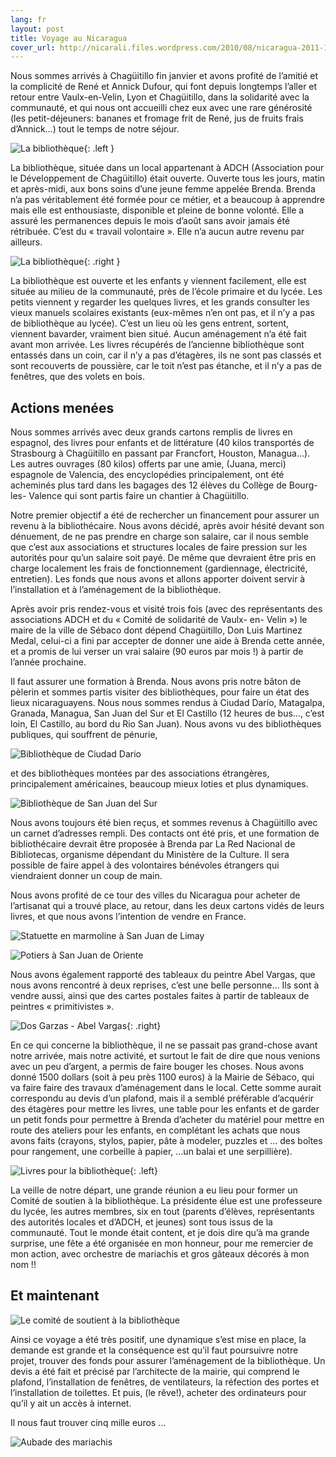 ```yaml
---
lang: fr
layout: post
title: Voyage au Nicaragua
cover_url: http://nicarali.files.wordpress.com/2010/08/nicaragua-2011-133.jpg?w=300&h=225
---
```


Nous sommes arrivés à Chagüitillo fin janvier et avons profité de l’amitié et  la complicité de René et Annick Dufour, qui font depuis longtemps l’aller et retour entre Vaulx-en-Velin, Lyon et Chagüitillo, dans la solidarité avec la communauté,  et qui nous ont accueilli chez eux avec une rare générosité  (les petit-déjeuners: bananes et  fromage frit de René,  jus de fruits frais d’Annick…) tout le temps de notre séjour.

![La bibliothèque](http://nicarali.files.wordpress.com/2010/08/nicaragua-2011-133.jpg?w=300&h=225){: .left }

La bibliothèque, située dans un local appartenant à ADCH (Association pour le Développement de Chagüitillo)  était ouverte. Ouverte tous les jours, matin et après-midi, aux bons soins d’une jeune femme appelée Brenda. Brenda n’a pas véritablement été formée pour ce métier, et a beaucoup à apprendre mais elle est enthousiaste, disponible et pleine de bonne volonté. Elle a assuré les permanences depuis le mois d’août sans avoir jamais été rétribuée. C’est du « travail volontaire ». Elle n’a aucun autre revenu par ailleurs.

![La bibliothèque](http://nicarali.files.wordpress.com/2010/08/nicaragua-2011-138.jpg?w=245&h=300){: .right }

La bibliothèque est ouverte et les enfants y viennent facilement, elle est située au milieu de la communauté, près de l’école primaire et du lycée. Les petits viennent y regarder les quelques livres, et les grands consulter les vieux manuels scolaires existants (eux-mêmes n’en ont pas, et il n’y a pas de bibliothèque au lycée). C’est un lieu où les gens entrent, sortent, viennent bavarder, vraiment bien situé. 
Aucun aménagement n’a été fait avant mon arrivée. Les livres récupérés de l’ancienne bibliothèque sont entassés dans un coin, car il n’y a pas d’étagères, ils ne sont pas classés et sont recouverts de poussière, car le toit  n’est pas étanche, et il n’y a pas de fenêtres, que des volets en bois.

## Actions menées

Nous sommes arrivés avec deux grands cartons remplis de livres en espagnol, des livres pour enfants et de  littérature (40 kilos transportés de Strasbourg à Chagüitillo en passant par Francfort, Houston, Managua…). Les autres ouvrages (80 kilos) offerts par une amie, (Juana, merci)  espagnole de Valencia, des encyclopédies principalement, ont été acheminés plus tard dans les bagages des 12 élèves du Collège de Bourg-les- Valence qui sont partis faire un chantier à Chagüitillo.

Notre premier objectif a été de rechercher un financement pour assurer un revenu à la bibliothécaire. Nous avons  décidé, après avoir hésité devant son dénuement, de ne pas prendre en charge son salaire, car il nous  semble que c’est aux associations et structures locales de faire pression sur les autorités pour qu’un salaire soit payé. De même que devraient être pris en charge localement les frais de fonctionnement (gardiennage, électricité, entretien). Les fonds que nous avons  et allons apporter doivent servir à l’installation et à l’aménagement de la bibliothèque.

Après avoir pris rendez-vous et visité trois fois (avec des représentants des associations ADCH et du « Comité de solidarité de Vaulx- en- Velin ») le maire de la ville de Sébaco dont dépend Chagüitillo, Don Luis Martinez Medal,  celui-ci a fini par accepter de donner une aide à Brenda cette année, et a promis de lui verser un vrai salaire (90 euros par mois !) à partir de l’année prochaine.

Il faut assurer une formation à Brenda. Nous avons pris notre bâton de pèlerin et sommes partis visiter des bibliothèques, pour faire un état des lieux nicaraguayens. Nous nous sommes rendus à Ciudad Darío, Matagalpa, Granada, Managua, San Juan del Sur et El Castillo (12 heures de bus…, c’est loin, El Castillo, au bord du Rio San Juan). Nous avons vu des bibliothèques publiques, qui souffrent de pénurie,

![Bibliothèque de Ciudad Dario](http://nicarali.files.wordpress.com/2010/08/nicaragua-2011-105.jpg?w=300&h=225)

et des bibliothèques montées par des associations étrangères, principalement américaines, beaucoup mieux loties et plus dynamiques.

![Bibliothèque de San Juan del Sur](http://nicarali.files.wordpress.com/2010/08/nicaragua-2011-555.jpg?w=300&h=225)

Nous avons toujours été bien reçus, et sommes revenus à Chagüitillo avec un carnet d’adresses rempli. Des contacts ont été pris, et une formation de bibliothécaire devrait être proposée à Brenda par La Red Nacional de Bibliotecas, organisme dépendant du Ministère de la Culture. Il sera possible de faire appel à des volontaires bénévoles étrangers qui viendraient donner un coup de main.

Nous avons profité de ce tour des villes du Nicaragua pour acheter de l’artisanat qui a trouvé place, au retour, dans les deux cartons vidés de leurs livres, et que nous avons l’intention de vendre en France.

![Statuette en marmoline à San Juan de Limay](http://nicarali.files.wordpress.com/2010/08/nicaragua-2011-068.jpg?w=225&h=300)

![Potiers à San Juan de Oriente](http://nicarali.files.wordpress.com/2010/08/nicaragua-2011-262.jpg?w=300&h=225)

Nous avons également rapporté des tableaux du peintre Abel Vargas, que nous avons rencontré à deux reprises, c’est une belle personne…  Ils sont à vendre aussi, ainsi que des cartes postales faites à partir de tableaux de peintres « primitivistes ».

![Dos Garzas - Abel Vargas](http://nicarali.files.wordpress.com/2010/08/dos-garzas1.jpg?w=300&h=155){: .right}

En ce qui concerne la bibliothèque, il ne se passait pas grand-chose avant notre arrivée, mais notre activité, et surtout le fait de dire que nous venions avec un peu d’argent, a permis de faire bouger les choses. Nous avons donné 1500 dollars (soit à peu près 1100 euros) à la Mairie de Sébaco, qui va faire faire des travaux d’aménagement dans le local. Cette somme aurait correspondu au devis d’un plafond, mais il a semblé préférable d’acquérir des étagères pour mettre les livres, une table pour les enfants et  de garder un petit fonds pour permettre à Brenda d’acheter du matériel pour mettre en route des ateliers pour les enfants, en complétant les achats que nous avons faits (crayons, stylos, papier, pâte à modeler, puzzles et … des boîtes pour rangement, une corbeille à papier, …un balai et une serpillière).

![Livres pour la bibliothèque](http://nicarali.files.wordpress.com/2010/08/nicaragua-2011-173.jpg?w=300&h=225){: .left}

La veille de notre départ, une grande réunion a eu lieu pour former un Comité de soutien à la bibliothèque. La présidente élue est une professeure du lycée, les autres membres, six en tout (parents d’élèves, représentants des autorités locales et d’ADCH, et jeunes) sont tous issus de la communauté. Tout le monde était content, et je dois dire qu’à ma grande surprise, une fête a été organisée en mon honneur, pour me remercier de mon action, avec orchestre de mariachis et gros gâteaux décorés à mon nom !!
 
## Et maintenant
 
![Le comité de soutient à la bibliothèque](http://nicarali.files.wordpress.com/2010/08/nicaragua-2011-1149.jpg?w=300&h=225)
 
Ainsi ce voyage a été très positif, une dynamique s’est mise en place, la demande est grande et la conséquence est qu’il faut poursuivre notre projet, trouver des fonds pour assurer l’aménagement de la bibliothèque. Un devis a été fait et précisé par l’architecte de la mairie, qui comprend le plafond, l’installation de fenêtres, de ventilateurs, la réfection des portes et l’installation de toilettes. Et puis, (le rêve!), acheter des ordinateurs pour qu’il y ait un accès à internet.

Il nous faut trouver cinq mille euros …

![Aubade des mariachis](http://nicarali.files.wordpress.com/2010/08/nicaragua-2011-1153.jpg?w=300&h=225)
